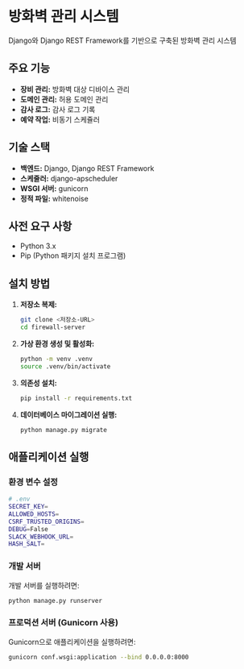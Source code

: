 # 방화벽 관리 시스템

Django와 Django REST Framework를 기반으로 구축된 방화벽 관리 시스템

## 주요 기능

*   **장비 관리:** 방화벽 대상 디바이스 관리
*   **도메인 관리:** 허용 도메인 관리
*   **감사 로그:** 감사 로그 기록
*   **예약 작업:** 비동기 스케쥴러

## 기술 스택

*   **백엔드:** Django, Django REST Framework
*   **스케줄러:** django-apscheduler
*   **WSGI 서버:** gunicorn
*   **정적 파일:** whitenoise

## 사전 요구 사항

*   Python 3.x
*   Pip (Python 패키지 설치 프로그램)

## 설치 방법

1.  **저장소 복제:**
    ```bash
    git clone <저장소-URL>
    cd firewall-server
    ```

2.  **가상 환경 생성 및 활성화:**
    ```bash
    python -m venv .venv
    source .venv/bin/activate
    ```

3.  **의존성 설치:**
    ```bash
    pip install -r requirements.txt
    ```

4.  **데이터베이스 마이그레이션 실행:**
    ```bash
    python manage.py migrate
    ```
    
## 애플리케이션 실행

### 환경 변수 설정

```bash
# .env
SECRET_KEY=
ALLOWED_HOSTS=
CSRF_TRUSTED_ORIGINS=
DEBUG=False
SLACK_WEBHOOK_URL=
HASH_SALT=
```

### 개발 서버

개발 서버를 실행하려면:

```bash
python manage.py runserver
```

### 프로덕션 서버 (Gunicorn 사용)

Gunicorn으로 애플리케이션을 실행하려면:

```bash
gunicorn conf.wsgi:application --bind 0.0.0.0:8000
```

